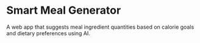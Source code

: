 # Smart Meal Generator
A web app that suggests meal ingredient quantities based on calorie goals and dietary preferences using AI.
